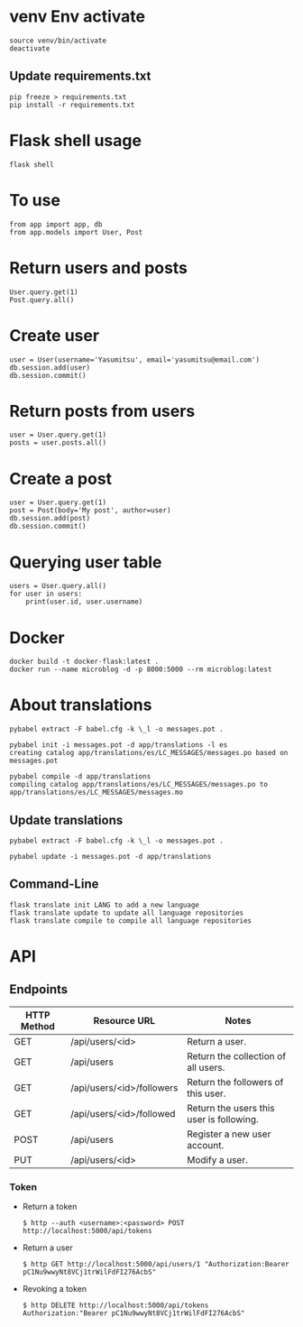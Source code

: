 # venv Env activate

    source venv/bin/activate
    deactivate

## Update requirements.txt

    pip freeze > requirements.txt
    pip install -r requirements.txt

# Flask shell usage

    flask shell

# To use

    from app import app, db
    from app.models import User, Post

# Return users and posts

    User.query.get(1)
    Post.query.all()

# Create user

    user = User(username='Yasumitsu', email='yasumitsu@email.com')
    db.session.add(user)
    db.session.commit()

# Return posts from users

    user = User.query.get(1)
    posts = user.posts.all()

# Create a post

    user = User.query.get(1)
    post = Post(body='My post', author=user)
    db.session.add(post)
    db.session.commit()

# Querying user table

    users = User.query.all()
    for user in users:
        print(user.id, user.username)

# Docker

    docker build -t docker-flask:latest .
    docker run --name microblog -d -p 8000:5000 --rm microblog:latest

# About translations

    pybabel extract -F babel.cfg -k \_l -o messages.pot .

    pybabel init -i messages.pot -d app/translations -l es
    creating catalog app/translations/es/LC_MESSAGES/messages.po based on messages.pot

    pybabel compile -d app/translations
    compiling catalog app/translations/es/LC_MESSAGES/messages.po to
    app/translations/es/LC_MESSAGES/messages.mo

## Update translations

    pybabel extract -F babel.cfg -k \_l -o messages.pot .

    pybabel update -i messages.pot -d app/translations

## Command-Line

    flask translate init LANG to add a new language
    flask translate update to update all language repositories
    flask translate compile to compile all language repositories

# API

## Endpoints

| HTTP Method | Resource URL | Notes |
| --- | --- | --- |
| GET | /api/users/&lt;id&gt; | Return a user. |
| GET | /api/users | Return the collection of all users. |
| GET | /api/users/&lt;id&gt;/followers | Return the followers of this user. |
| GET | /api/users/&lt;id&gt;/followed | Return the users this user is following. |
| POST | /api/users | Register a new user account. |
| PUT | /api/users/&lt;id&gt; | Modify a user. |

### Token

- Return a token

      $ http --auth <username>:<password> POST http://localhost:5000/api/tokens

- Return a user

      $ http GET http://localhost:5000/api/users/1 "Authorization:Bearer pC1Nu9wwyNt8VCj1trWilFdFI276AcbS"

- Revoking a token

      $ http DELETE http://localhost:5000/api/tokens Authorization:"Bearer pC1Nu9wwyNt8VCj1trWilFdFI276AcbS"


